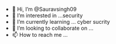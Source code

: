 - 👋 Hi, I’m @Sauravsingh09
- 👀 I’m interested in ...security  
- 🌱 I’m currently learning ... cyber sucrity
- 💞️ I’m looking to collaborate on ...
- 📫 How to reach me ...

<!---
Sauravsingh09/Sauravsingh09 is a ✨ special ✨ repository because its `README.md` (this file) appears on your GitHub profile.
You can click the Preview link to take a look at your changes.
--->
